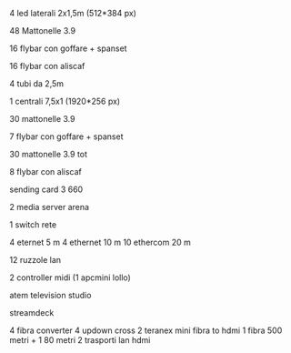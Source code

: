 4 led laterali 2x1,5m (512*384 px)

48 Mattonelle 3.9

16 flybar con goffare + spanset

16 flybar con aliscaf

4 tubi da 2,5m



1 centrali 7,5x1 (1920*256 px)

30 mattonelle 3.9

7 flybar con goffare + spanset

30 mattonelle 3.9 tot

8 flybar con aliscaf


sending card 3 660


2 media server arena

1 switch rete

4 eternet 5 m
4 ethernet 10 m
10 ethercom 20 m

12 ruzzole lan 

2 controller midi (1 apcmini lollo)

atem television studio

streamdeck

4 fibra converter
4 updown cross
2 teranex mini fibra to hdmi
1 fibra 500 metri + 1 80 metri
2 trasporti lan hdmi
